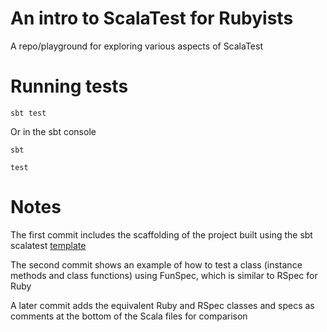 # An intro to ScalaTest for Rubyists

  A repo/playground for exploring various aspects of ScalaTest

# Running tests

  `sbt test`

  Or in the sbt console

  `sbt`

  `test`

# Notes

  The first commit includes the scaffolding of the project built 
  using the sbt scalatest [template](https://github.com/scala/scalatest-example.g8)

  The second commit shows an example of how to test a class (instance methods and class functions) 
  using FunSpec, which is similar to RSpec for Ruby

  A later commit adds the equivalent Ruby and RSpec classes and specs as comments at the bottom of 
  the Scala files for comparison
